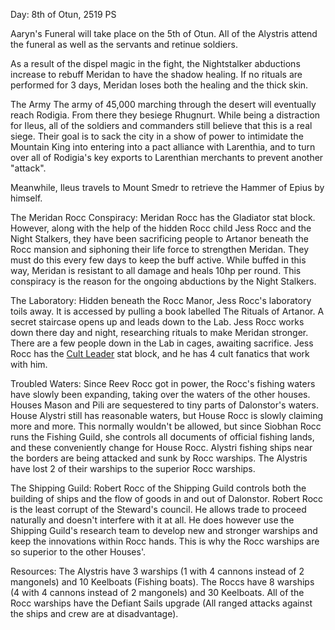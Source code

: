Day: 8th of Otun, 2519 PS

Aaryn's Funeral will take place on the 5th of Otun. All of the Alystris attend the funeral as well as the servants and retinue soldiers.

As a result of the dispel magic in the fight, the Nightstalker abductions increase to rebuff Meridan to have the shadow healing. If no rituals are performed for 3 days, Meridan loses both the healing and the thick skin.

The Army
The army of 45,000 marching through the desert will eventually reach Rodigia. From there they besiege Rhugnurt. While being a distraction for Ileus, all of the soldiers and commanders still believe that this is a real siege. Their goal is to sack the city in a show of power to intimidate the Mountain King into entering into a pact alliance with Larenthia, and to turn over all of Rodigia's key exports to Larenthian merchants to prevent another "attack".

Meanwhile, Ileus travels to Mount Smedr to retrieve the Hammer of Epius by himself.

The Meridan Rocc Conspiracy:
Meridan Rocc has the Gladiator stat block. However, along with the help of the hidden Rocc child Jess Rocc and the Night Stalkers, they have been sacrificing people to Artanor beneath the Rocc mansion and siphoning their life force to strengthen Meridan. They must do this every few days to keep the buff active. While buffed in this way, Meridan is resistant to all damage and heals 10hp per round. This conspiracy is the reason for the ongoing abductions by the Night Stalkers.

The Laboratory:
Hidden beneath the Rocc Manor, Jess Rocc's laboratory toils away. It is accessed by pulling a book labelled The Rituals of Artanor. A secret staircase opens up and leads down to the Lab. Jess Rocc works down there day and night, researching rituals to make Meridan stronger. There are a few people down in the Lab in cages, awaiting sacrifice. Jess Rocc has the [Cult Leader](https://www.5esrd.com/database/creature/cult-leader-3pp/) stat block, and he has 4 cult fanatics that work with him.

Troubled Waters:
Since Reev Rocc got in power, the Rocc's fishing waters have slowly been expanding, taking over the waters of the other houses. Houses Mason and Pili are sequestered to tiny parts of Dalonstor's waters. House Alystri still has reasonable waters, but House Rocc is slowly claiming more and more. This normally wouldn't be allowed, but since Siobhan Rocc runs the Fishing Guild, she controls all documents of official fishing lands, and these conveniently change for House Rocc. Alystri fishing ships near the borders are being attacked and sunk by Rocc warships. The Alystris have lost 2 of their warships to the superior Rocc warships.

The Shipping Guild:
Robert Rocc of the Shipping Guild controls both the building of ships and the flow of goods in and out of Dalonstor. Robert Rocc is the least corrupt of the Steward's council. He allows trade to proceed naturally and doesn't interfere with it at all. He does however use the Shipping Guild's research team to develop new and stronger warships and keep the innovations within Rocc hands. This is why the Rocc warships are so superior to the other Houses'.

Resources:
The Alystris have 3 warships (1 with 4 cannons instead of 2 mangonels) and 10 Keelboats (Fishing boats). The Roccs have 8 warships (4 with 4 cannons instead of 2 mangonels) and 30 Keelboats. All of the Rocc warships have the Defiant Sails upgrade (All ranged attacks against the ships and crew are at disadvantage).